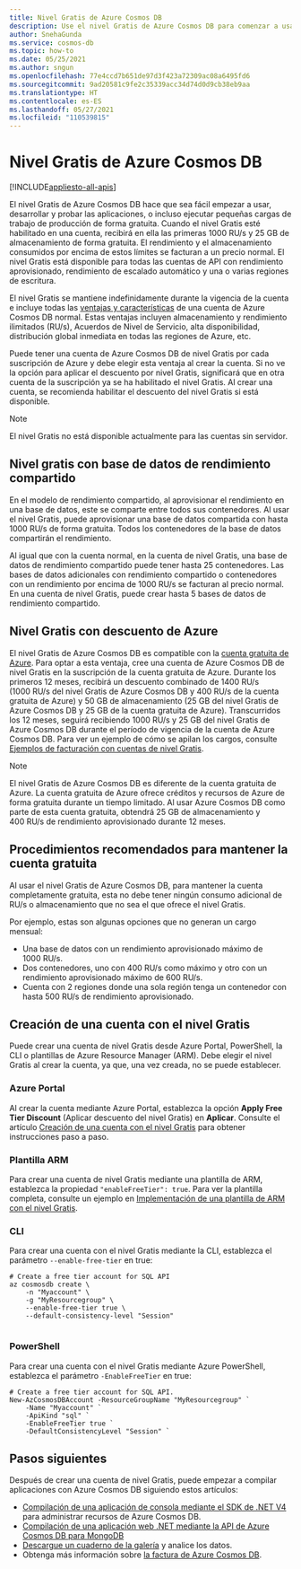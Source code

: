 ```yaml
---
title: Nivel Gratis de Azure Cosmos DB
description: Use el nivel Gratis de Azure Cosmos DB para comenzar a usar, desarrollar y probar sus aplicaciones. Con el nivel Gratis, recibirá las primeras 1000 RU/s y 25 GB de almacenamiento en la cuenta de forma gratuita.
author: SnehaGunda
ms.service: cosmos-db
ms.topic: how-to
ms.date: 05/25/2021
ms.author: sngun
ms.openlocfilehash: 77e4ccd7b651de97d3f423a72309ac08a6495fd6
ms.sourcegitcommit: 9ad20581c9fe2c35339acc34d74d0d9cb38eb9aa
ms.translationtype: HT
ms.contentlocale: es-ES
ms.lasthandoff: 05/27/2021
ms.locfileid: "110539815"
---
```

# <a name="azure-cosmos-db-free-tier"></a>Nivel Gratis de Azure Cosmos DB 
[!INCLUDE[appliesto-all-apis](includes/appliesto-all-apis.md)]

El nivel Gratis de Azure Cosmos DB hace que sea fácil empezar a usar, desarrollar y probar las aplicaciones, o incluso ejecutar pequeñas cargas de trabajo de producción de forma gratuita. Cuando el nivel Gratis esté habilitado en una cuenta, recibirá en ella las primeras 1000 RU/s y 25 GB de almacenamiento de forma gratuita. El rendimiento y el almacenamiento consumidos por encima de estos límites se facturan a un precio normal. El nivel Gratis está disponible para todas las cuentas de API con rendimiento aprovisionado, rendimiento de escalado automático y una o varias regiones de escritura.

El nivel Gratis se mantiene indefinidamente durante la vigencia de la cuenta e incluye todas las [ventajas y características](introduction.md#key-benefits) de una cuenta de Azure Cosmos DB normal. Estas ventajas incluyen almacenamiento y rendimiento ilimitados (RU/s), Acuerdos de Nivel de Servicio, alta disponibilidad, distribución global inmediata en todas las regiones de Azure, etc.

Puede tener una cuenta de Azure Cosmos DB de nivel Gratis por cada suscripción de Azure y debe elegir esta ventaja al crear la cuenta. Si no ve la opción para aplicar el descuento por nivel Gratis, significará que en otra cuenta de la suscripción ya se ha habilitado el nivel Gratis. Al crear una cuenta, se recomienda habilitar el descuento del nivel Gratis si está disponible.

> [!NOTE]
> El nivel Gratis no está disponible actualmente para las cuentas sin servidor.

## <a name="free-tier-with-shared-throughput-database"></a>Nivel gratis con base de datos de rendimiento compartido

En el modelo de rendimiento compartido, al aprovisionar el rendimiento en una base de datos, este se comparte entre todos sus contenedores. Al usar el nivel Gratis, puede aprovisionar una base de datos compartida con hasta 1000 RU/s de forma gratuita. Todos los contenedores de la base de datos compartirán el rendimiento. 

Al igual que con la cuenta normal, en la cuenta de nivel Gratis, una base de datos de rendimiento compartido puede tener hasta 25 contenedores. Las bases de datos adicionales con rendimiento compartido o contenedores con un rendimiento por encima de 1000 RU/s se facturan al precio normal. En una cuenta de nivel Gratis, puede crear hasta 5 bases de datos de rendimiento compartido.

## <a name="free-tier-with-azure-discount"></a>Nivel Gratis con descuento de Azure

El nivel Gratis de Azure Cosmos DB es compatible con la [cuenta gratuita de Azure](optimize-dev-test.md#azure-free-account). Para optar a esta ventaja, cree una cuenta de Azure Cosmos DB de nivel Gratis en la suscripción de la cuenta gratuita de Azure. Durante los primeros 12 meses, recibirá un descuento combinado de 1400 RU/s (1000 RU/s del nivel Gratis de Azure Cosmos DB y 400 RU/s de la cuenta gratuita de Azure) y 50 GB de almacenamiento (25 GB del nivel Gratis de Azure Cosmos DB y 25 GB de la cuenta gratuita de Azure). Transcurridos los 12 meses, seguirá recibiendo 1000 RU/s y 25 GB del nivel Gratis de Azure Cosmos DB durante el período de vigencia de la cuenta de Azure Cosmos DB. Para ver un ejemplo de cómo se apilan los cargos, consulte [Ejemplos de facturación con cuentas de nivel Gratis](understand-your-bill.md#azure-free-tier).

> [!NOTE]
> El nivel Gratis de Azure Cosmos DB es diferente de la cuenta gratuita de Azure. La cuenta gratuita de Azure ofrece créditos y recursos de Azure de forma gratuita durante un tiempo limitado. Al usar Azure Cosmos DB como parte de esta cuenta gratuita, obtendrá 25 GB de almacenamiento y 400 RU/s de rendimiento aprovisionado durante 12 meses.

## <a name="best-practices-to-keep-your-account-free"></a>Procedimientos recomendados para mantener la cuenta gratuita

Al usar el nivel Gratis de Azure Cosmos DB, para mantener la cuenta completamente gratuita, esta no debe tener ningún consumo adicional de RU/s o almacenamiento que no sea el que ofrece el nivel Gratis.

Por ejemplo, estas son algunas opciones que no generan un cargo mensual:

* Una base de datos con un rendimiento aprovisionado máximo de 1000 RU/s.
* Dos contenedores, uno con 400 RU/s como máximo y otro con un rendimiento aprovisionado máximo de 600 RU/s.
* Cuenta con 2 regiones donde una sola región tenga un contenedor con hasta 500 RU/s de rendimiento aprovisionado.

## <a name="create-an-account-with-free-tier"></a>Creación de una cuenta con el nivel Gratis

Puede crear una cuenta de nivel Gratis desde Azure Portal, PowerShell, la CLI o plantillas de Azure Resource Manager (ARM). Debe elegir el nivel Gratis al crear la cuenta, ya que, una vez creada, no se puede establecer.

### <a name="azure-portal"></a>Azure Portal

Al crear la cuenta mediante Azure Portal, establezca la opción **Apply Free Tier Discount** (Aplicar descuento del nivel Gratis) en **Aplicar**. Consulte el artículo [Creación de una cuenta con el nivel Gratis](create-cosmosdb-resources-portal.md) para obtener instrucciones paso a paso.

### <a name="arm-template"></a>Plantilla ARM

Para crear una cuenta de nivel Gratis mediante una plantilla de ARM, establezca la propiedad `"enableFreeTier": true`. Para ver la plantilla completa, consulte un ejemplo en [Implementación de una plantilla de ARM con el nivel Gratis](manage-with-templates.md#free-tier).

### <a name="cli"></a>CLI

Para crear una cuenta con el nivel Gratis mediante la CLI, establezca el parámetro `--enable-free-tier` en true:

```azurecli-interactive
# Create a free tier account for SQL API
az cosmosdb create \
    -n "Myaccount" \
    -g "MyResourcegroup" \
    --enable-free-tier true \
    --default-consistency-level "Session"
    
```

### <a name="powershell"></a>PowerShell

Para crear una cuenta con el nivel Gratis mediante Azure PowerShell, establezca el parámetro `-EnableFreeTier` en true:

```powershell-interactive
# Create a free tier account for SQL API. 
New-AzCosmosDBAccount -ResourceGroupName "MyResourcegroup" `
    -Name "Myaccount" `
    -ApiKind "sql" `
    -EnableFreeTier true `
    -DefaultConsistencyLevel "Session" `
```

## <a name="next-steps"></a>Pasos siguientes

Después de crear una cuenta de nivel Gratis, puede empezar a compilar aplicaciones con Azure Cosmos DB siguiendo estos artículos:

* [Compilación de una aplicación de consola mediante el SDK de .NET V4](create-sql-api-dotnet-v4.md) para administrar recursos de Azure Cosmos DB.
* [Compilación de una aplicación web .NET mediante la API de Azure Cosmos DB para MongoDB](create-mongodb-dotnet.md)
* [Descargue un cuaderno de la galería](publish-notebook-gallery.md#download-a-notebook-from-the-gallery) y analice los datos.
* Obtenga más información sobre [la factura de Azure Cosmos DB](understand-your-bill.md).
